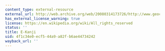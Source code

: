 ```yaml
---
content_type: external-resource
external_url: http://web.archive.org/web/20080314173726/http://www.geocities.com/easykanji/
has_external_license_warning: true
license: https://en.wikipedia.org/wiki/All_rights_reserved
status: ''
title: E-Kanji
uid: 4f1c34e0-ecf5-44a9-a82f-b6ae44734242
wayback_url: ''
---
```


